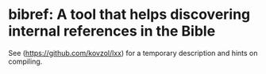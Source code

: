 # bibref: A tool that helps discovering internal references in the Bible
See (https://github.com/kovzol/lxx) for a temporary description and hints on compiling.
